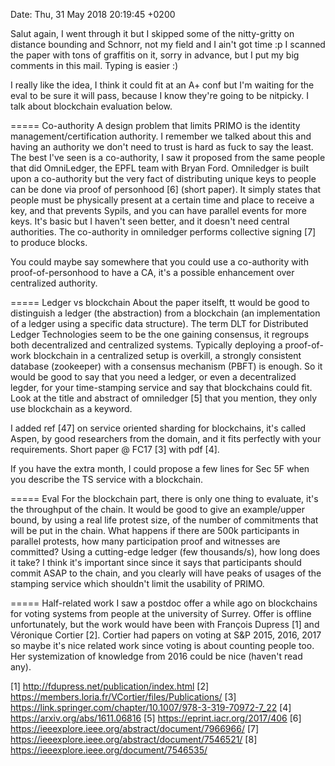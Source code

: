 Date: Thu, 31 May 2018 20:19:45 +0200

Salut again, I went through it but I skipped some of the nitty-gritty on
distance bounding and Schnorr, not my field and I ain't got time :p
I scanned the paper with tons of graffitis on it, sorry in advance, but
I put my big comments in this mail. Typing is easier :)

I really like the idea, I think it could fit at an A+ conf but I'm
waiting for the eval to be sure it will pass, because I know they're
going to be nitpicky. I talk about blockchain evaluation below.

===== Co-authority
A design problem that limits PRIMO is the identity
management/certification authority. I remember we talked about this and
having an authority we don't need to trust is hard as fuck to say the
least. The best I've seen is a co-authority, I saw it proposed from the
same people that did OmniLedger, the EPFL team with Bryan Ford.
Omniledger is built upon a co-authority but the very fact of
distributing unique keys to people can be done via proof of personhood
[6] (short paper). It simply states that people must be physically
present at a certain time and place to receive a key, and that prevents
Sypils, and you can have parallel events for more keys. It's basic but I
haven't seen better, and it doesn't need central authorities.
The co-authority in omniledger performs collective signing [7] to
produce blocks.

You could maybe say somewhere that you could use a co-authority with
proof-of-personhood to have a CA, it's a possible enhancement over
centralized authority.

===== Ledger vs blockchain
About the paper itselft, tt would be good to distinguish a ledger (the
abstraction) from a blockchain (an implementation of a ledger using a
specific data structure).
The term DLT for Distributed Ledger Technologies seem to be the one
gaining consensus, it regroups both decentralized and centralized
systems. Typically deploying a proof-of-work blockchain in a centralized
setup is overkill, a strongly consistent database (zookeeper) with a
consensus mechanism (PBFT) is enough.
So it would be good to say that you need a ledger, or even a
decentralized legder, for your time-stamping service and say that
blockchains could fit. Look at the title and abstract of omniledger [5]
that you mention, they only use blockchain as a keyword.

I added ref [47] on service oriented sharding for blockchains, it's
called Aspen, by good researchers from the domain, and it fits perfectly
with your requirements. Short paper @ FC17 [3] with pdf [4].

If you have the extra month, I could propose a few lines for Sec 5F when
you describe the TS service with a blockchain.

===== Eval
For the blockchain part, there is only one thing to evaluate, it's the
throughput of the chain. It would be good to give an example/upper
bound, by using a real life protest size, of the number of commitments
that will be put in the chain. What happens if there are 500k
participants in parallel protests, how many participation proof and
witnesses are committed? Using a cutting-edge ledger (few thousands/s),
how long does it take? I think it's important since since it says that
participants should commit ASAP to the chain, and you clearly will have
peaks of usages of the stamping service which shouldn't limit the
usability of PRIMO.

===== Half-related work
I saw a postdoc offer a while ago on blockchains for voting systems from
people at the university of Surrey. Offer is offline unfortunately, but
the work would have been with François Dupress [1] and Véronique Cortier
[2]. Cortier had papers on voting at S&P 2015, 2016, 2017 so maybe it's
nice related work since voting is about counting people too. Her
systemization of knowledge from 2016 could be nice (haven't read any).

[1] http://fdupress.net/publication/index.html
[2] https://members.loria.fr/VCortier/files/Publications/
[3] https://link.springer.com/chapter/10.1007/978-3-319-70972-7_22
[4] https://arxiv.org/abs/1611.06816
[5] https://eprint.iacr.org/2017/406
[6] https://ieeexplore.ieee.org/abstract/document/7966966/
[7] https://ieeexplore.ieee.org/abstract/document/7546521/
[8] https://ieeexplore.ieee.org/document/7546535/

